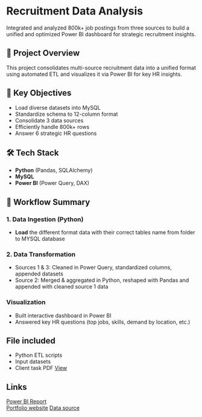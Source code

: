 # Recruitment Data Analysis

Integrated and analyzed 800k+ job postings from three sources to build a unified and optimized Power BI dashboard for strategic recruitment insights.

## 📌 Project Overview

This project consolidates multi-source recruitment data into a unified format using automated ETL and visualizes it via Power BI for key HR insights.

## 🧾 Key Objectives

- Load diverse datasets into MySQL
- Standardize schema to 12-column format
- Consolidate 3 data sources
- Efficiently handle 800k+ rows
- Answer 6 strategic HR questions

## 🛠 Tech Stack

- **Python** (Pandas, SQLAlchemy)
- **MySQL**
- **Power BI** (Power Query, DAX)

## 🔄 Workflow Summary

### 1. Data Ingestion (Python)
- **Load** the different format data with their correct tables name from folder to MYSQL database
### 2. Data Transformation
- Sources 1 & 3: Cleaned in Power Query, standardized columns, appended datasets
- Source 2: Merged & aggregated in Python, reshaped with Pandas and appended with cleaned source 1 data
### Visualization
- Built interactive dashboard in Power BI
- Answered key HR questions (top jobs, skills, demand by location, etc.)

## File included
- Python ETL scripts
- Input datasets
- Client task PDF [View](https://drive.google.com/file/d/1D0rAXAUnrqwaZbFr_yw8VI1CktGTxTh9/view?usp=sharing)

## Links
[Power BI Report](https://app.powerbi.com/view?r=eyJrIjoiNDM2MGIxNGEtMzA0Ny00OGEyLTk0NGEtZTc1NGEyYzE5MTA2IiwidCI6ImQ3NTVkZWIwLTFkNTgtNGFkNS05MDg5LTYyYzU5ZmU4MzdmOCIsImMiOjl9)<br>
[Portfolio website](https://alysahab.github.io/Adnan_Portfolio.github.io/index.html)
[Data source](https://drive.google.com/drive/folders/1BYZ7NEj9JDVewLgmopIBSFhA2F0A8tva?usp=sharing)
